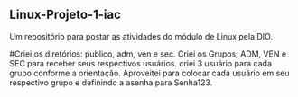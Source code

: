 ## Linux-Projeto-1-iac
Um repositório para postar as atividades do módulo de Linux pela DIO.

#Criei os diretórios: publico, adm, ven e sec.
Criei os Grupos; ADM, VEN e SEC para receber seus respectivos usuários.
criei 3 usuário para cada grupo conforme a orientação.
Aproveitei para colocar cada usuário em seu respectivo grupo e definindo a asenha para Senha123.


